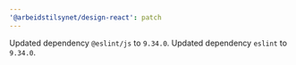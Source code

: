 ```yaml
---
'@arbeidstilsynet/design-react': patch
---
```


Updated dependency `@eslint/js` to `9.34.0`.
Updated dependency `eslint` to `9.34.0`.
